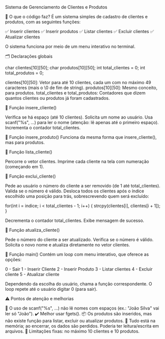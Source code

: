Sistema de Gerenciamento de Clientes e Produtos

🔧 O que o código faz?
É um sistema simples de cadastro de clientes e produtos, com as seguintes funções:

✅ Inserir clientes
✅ Inserir produtos
✅ Listar clientes
✅ Excluir clientes
✅ Atualizar clientes

O sistema funciona por meio de um menu interativo no terminal.

🗂️ Declarações globais

char clientes[10][50];
char produtos[10][50];
int total_clientes = 0;
int total_produtos = 0;

clientes[10][50]: Vetor para até 10 clientes, cada um com no máximo 49 caracteres (mais o \0 de fim de string).
produtos[10][50]: Mesmo conceito, para produtos.
total_clientes e total_produtos: Contadores que dizem quantos clientes ou produtos já foram cadastrados.

🔸 Função insere_cliente()

Verifica se há espaço (até 10 clientes).
Solicita um nome ao usuário.
Usa scanf("%s", ...) para ler o nome (atenção: lê apenas até o primeiro espaço).
Incrementa o contador total_clientes.

🔸 Função insere_produto()
Funciona da mesma forma que insere_cliente(), mas para produtos.

🔸 Função lista_cliente()

Percorre o vetor clientes.
Imprime cada cliente na tela com numeração (começando em 1).

🔸 Função exclui_cliente()

Pede ao usuário o número do cliente a ser removido (de 1 até total_clientes).
Valida se o número é válido.
Desloca todos os clientes após o índice escolhido uma posição para trás, sobrescrevendo quem será excluído:

for(int i = indice; i < total_clientes - 1; i++) {
    strcpy(clientes[i], clientes[i + 1]);
}

Decrementa o contador total_clientes.
Exibe mensagem de sucesso.

🔸 Função atualiza_cliente()

Pede o número do cliente a ser atualizado.
Verifica se o número é válido.
Solicita o novo nome e atualiza diretamente no vetor clientes.

🔸 Função main()
Contém um loop com menu interativo, que oferece as opções:

0 - Sair
1 - Inserir Cliente
2 - Inserir Produto
3 - Listar clientes
4 - Excluir cliente
5 - Atualizar cliente

Dependendo da escolha do usuário, chama a função correspondente.
O loop repete até o usuário digitar 0 (para sair).


⚠️ Pontos de atenção e melhorias

📛 O uso de scanf("%s", ...) não lê nomes com espaços (ex.: "João Silva" vai ler só "João").
✔️ Melhor usar fgets().
📦 Os produtos são inseridos, mas não existe função para listar, excluir ou atualizar produtos.
💾 Tudo está na memória; ao encerrar, os dados são perdidos. Poderia ter leitura/escrita em arquivos.
📏 Limitações fixas: no máximo 10 clientes e 10 produtos.

